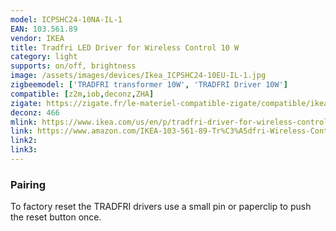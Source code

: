 ```yaml
---
model: ICPSHC24-10NA-IL-1
EAN: 103.561.89
vendor: IKEA
title: Tradfri LED Driver for Wireless Control 10 W
category: light
supports: on/off, brightness
image: /assets/images/devices/Ikea_ICPSHC24-10EU-IL-1.jpg
zigbeemodel: ['TRADFRI transformer 10W', 'TRADFRI Driver 10W']
compatible: [z2m,iob,deconz,ZHA]
zigate: https://zigate.fr/le-materiel-compatible-zigate/compatible/ikeatradfritransformateurlectriqueconnect
deconz: 466
mlink: https://www.ikea.com/us/en/p/tradfri-driver-for-wireless-control-gray-10356189/
link: https://www.amazon.com/IKEA-103-561-89-Tr%C3%A5dfri-Wireless-Control/dp/B07KM28NR3
link2: 
link3: 
---
```


### Pairing
To factory reset the TRADFRI drivers use a small pin or paperclip to push the reset button once.



